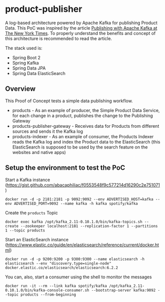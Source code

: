 # product-publisher

A log-based architecture powered by Apache Kafka for publishing Product Data. This PoC was inspired by the article [Publishing with Apache Kafka at The New York Times](https://www.confluent.io/blog/publishing-apache-kafka-new-york-times/). To properly understand the benefits and concept of this architecture is recommended to read the article.

The stack used is:

* Spring Boot 2
* Spring Kafka 
* Spring Data JPA
* Spring Data ElasticSearch

## Overview

This Proof of Concept tests a simple data publishing workflow.

* products - As an example of producer, the Simple Product Data Service, for each change in a product, publishes the change to the Publishing Gateway
* products-publisher-gateway - Receives data for Products from different sources and sends it the Kafka log
* products-indexer - As an example of consumer, the Products Indexer reads the Kafka log and index the Product data to the ElasticSearch (this ElasticSearch is supposed to be used by the search feature on the websites and native apps)

## Setup the environment to test the PoC

Start a Kafka instance (https://gist.github.com/abacaphiliac/f0553548f9c577214d16290c2e751071)
```shell
docker run -d -p 2181:2181 -p 9092:9092 --env ADVERTISED_HOST=kafka --env ADVERTISED_PORT=9092 --name kafka -h kafka spotify/kafka
```

Create the `products` Topic
```shell
docker exec kafka /opt/kafka_2.11-0.10.1.0/bin/kafka-topics.sh --create --zookeeper localhost:2181 --replication-factor 1 --partitions 1 --topic products
```

Start an ElasticSearch instance (https://www.elastic.co/guide/en/elasticsearch/reference/current/docker.html)
```shell
docker run -d -p 9200:9200 -p 9300:9300 --name elasticsearch -h elasticsearch --env "discovery.type=single-node" docker.elastic.co/elasticsearch/elasticsearch:6.2.2
```

You can, also, start a consumer using the shell to monitor the messages
```shell
docker run -it --rm --link kafka spotify/kafka /opt/kafka_2.11-0.10.1.0/bin/kafka-console-consumer.sh --bootstrap-server kafka:9092 --topic products --from-beginning
```
